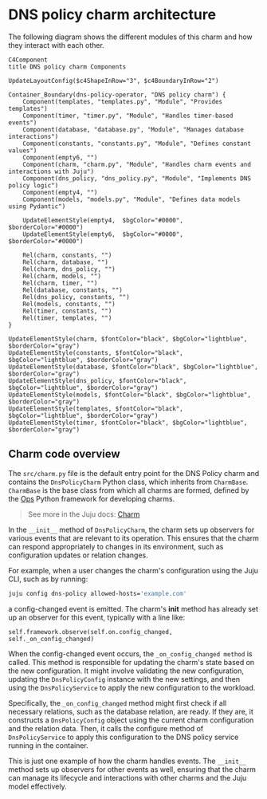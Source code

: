 # DNS policy charm architecture

The following diagram shows the different modules of this charm
and how they interact with each other.

```mermaid
C4Component
title DNS policy charm Components

UpdateLayoutConfig($c4ShapeInRow="3", $c4BoundaryInRow="2")

Container_Boundary(dns-policy-operator, "DNS policy charm") {
    Component(templates, "templates.py", "Module", "Provides templates")
    Component(timer, "timer.py", "Module", "Handles timer-based events")
    Component(database, "database.py", "Module", "Manages database interactions")
    Component(constants, "constants.py", "Module", "Defines constant values")
    Component(empty6, "")
    Component(charm, "charm.py", "Module", "Handles charm events and interactions with Juju")
    Component(dns_policy, "dns_policy.py", "Module", "Implements DNS policy logic")
    Component(empty4, "")
    Component(models, "models.py", "Module", "Defines data models using Pydantic")

    UpdateElementStyle(empty4,  $bgColor="#0000", $borderColor="#0000")
    UpdateElementStyle(empty6,  $bgColor="#0000", $borderColor="#0000")

    Rel(charm, constants, "")
    Rel(charm, database, "")
    Rel(charm, dns_policy, "")
    Rel(charm, models, "")
    Rel(charm, timer, "")
    Rel(database, constants, "")
    Rel(dns_policy, constants, "")
    Rel(models, constants, "")
    Rel(timer, constants, "")
    Rel(timer, templates, "")
}

UpdateElementStyle(charm, $fontColor="black", $bgColor="lightblue", $borderColor="gray")
UpdateElementStyle(constants, $fontColor="black", $bgColor="lightblue", $borderColor="gray")
UpdateElementStyle(database, $fontColor="black", $bgColor="lightblue", $borderColor="gray")
UpdateElementStyle(dns_policy, $fontColor="black", $bgColor="lightblue", $borderColor="gray")
UpdateElementStyle(models, $fontColor="black", $bgColor="lightblue", $borderColor="gray")
UpdateElementStyle(templates, $fontColor="black", $bgColor="lightblue", $borderColor="gray")
UpdateElementStyle(timer, $fontColor="black", $bgColor="lightblue", $borderColor="gray")
```

## Charm code overview

The `src/charm.py` file is the default entry point for the DNS Policy charm and contains the `DnsPolicyCharm` Python class, which inherits from `CharmBase`. `CharmBase` is the base class from which all charms are formed, defined by the [Ops](https://juju.is/docs/sdk/ops) Python framework for developing charms.

> See more in the Juju docs: [Charm](https://documentation.ubuntu.com/juju/latest/user/reference/charm/)

In the `__init__` method of `DnsPolicyCharm`, the charm sets up observers for various events that are relevant to its operation. This ensures that the charm can respond appropriately to changes in its environment, such as configuration updates or relation changes.

For example, when a user changes the charm's configuration using the Juju CLI, such as by running:

```bash
juju config dns-policy allowed-hosts='example.com'
```

a config-changed event is emitted. The charm's __init__ method has already set up an observer for this event, typically with a line like:
```
self.framework.observe(self.on.config_changed, self._on_config_changed)
```

When the config-changed event occurs, the `_on_config_changed method` is called. This method is responsible for updating the charm's state based on the new configuration. It might involve validating the new configuration, updating the `DnsPolicyConfig` instance with the new settings, and then using the `DnsPolicyService` to apply the new configuration to the workload.

Specifically, the `_on_config_changed` method might first check if all necessary relations, such as the database relation, are ready. If they are, it constructs a `DnsPolicyConfig` object using the current charm configuration and the relation data. Then, it calls the configure method of `DnsPolicyService` to apply this configuration to the DNS policy service running in the container.

This is just one example of how the charm handles events. The `__init__` method sets up observers for other events as well, ensuring that the charm can manage its lifecycle and interactions with other charms and the Juju model effectively.

